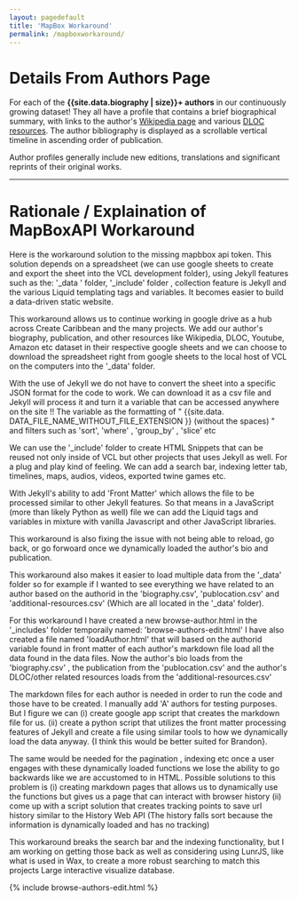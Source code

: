```yaml
---
layout: pagedefault
title: 'MapBox Workaround'
permalink: /mapboxworkaround/
---
```


# Details From Authors Page

For each of the **{{site.data.biography | size}}+ authors** in our continuously growing dataset! They all have a profile that contains a brief biographical summary, with links to the author's <a href="https://www.wikipedia.org/" target="_blank">Wikipedia page</a> and various <a href="https://www.dloc.com/" target="_blank">DLOC resources</a>. The author bibliography is displayed as a scrollable vertical timeline in ascending order of publication.

Author profiles generally include new editions, translations and significant reprints of their original works.


---

# Rationale / Explaination of MapBoxAPI Workaround 

Here is the workaround solution to the missing mapbbox api token. This solution depends on a spreadsheet (we can use google sheets to create and export the sheet into the VCL development folder), using Jekyll features such as the: '_data ' folder, '_include' folder , collection feature is Jekyll and the various Liquid templating tags and variables. It becomes easier to build a data-driven static website. 


This workaround allows us to continue working in google drive as a hub across Create Caribbean and the many projects. We add our author's biography, publication, and other resources like Wikipedia, DLOC, Youtube, Amazon etc dataset in their respective google sheets and we can choose to download the spreadsheet right from google sheets to the local host of VCL on the computers into the '_data' folder. 

With the use of Jekyll we do not have to convert the sheet into a specific JSON format for the code to work. We can download it as a csv file and Jekyll will process it and turn it a variable that can be accessed anywhere on the site !! The variable as the formatting of " {{site.data. DATA_FILE_NAME_WITHOUT_FILE_EXTENSION }} (without the spaces) " and filters such as 'sort', 'where' , 'group_by' , 'slice' etc

We can use the '_include' folder to create HTML Snippets that can be reused not only inside of VCL but other projects that uses Jekyll as well. For a plug and play kind of feeling. We can add a search bar, indexing letter tab, timelines, maps, audios, videos, exported twine games etc.

With Jekyll's ability to add 'Front Matter' which allows the file to be processed similar to other Jekyll features. So that means in a JavaScript (more than likely Python as well) file we can add the Liquid tags and variables in mixture with vanilla Javascript and other JavaScript libraries.

This workaround is also fixing the issue with not being able to reload, go back, or go forwoard once we dynamically loaded the author's bio and publication. 

This workaround also makes it easier to load multiple data from the '_data' folder so for example if I wanted to see everything we have related to an author based on the authorid in the 'biography.csv', 'publocation.csv' and 'additional-resources.csv' (Which are all located in the '_data' folder).



For this workaround I have created a new browse-author.html in the '_includes' folder temporaily named: 'browse-authors-edit.html' I have also created a file named 'loadAuthor.html' that will based on the authorid variable found in front matter of each author's markdown file load all the data found in the data files. Now the author's bio loads from the 'biography.csv' , the publication from the 'publocation.csv' and the author's DLOC/other related resources loads from the 'additional-resources.csv' 

The markdown files for each author is needed in order to run the code and those have to be created. I manually add 'A' authors for testing purposes. But I figure we can 
(i) create google app script that creates the markdown file for us. 
(ii) create a python script that utilizes the front matter processing features of Jekyll and create a file using similar tools to how we dynamically load the data anyway. {I think this would be better suited for Brandon}.

The same would be needed for the pagination , indexing etc once a user engages with these dynamically loaded functions we lose the ability to go backwards like we are accustomed to in HTML. Possible solutions to this problem is 
(i) creating markdown pages that allows us to dynamically use the functions but gives us a page that can interact with browser history
(ii) come up with a script solution that creates tracking points to save url history similar to the History Web API (The history falls sort because the information is dynamically loaded and has no tracking)

This workaround breaks the search bar and the indexing functionality, but I am working on getting those back as well as considering using LunrJS, like what is used in Wax, to create a more robust searching to match this projects Large interactive visualize database. 


{% include browse-authors-edit.html %}


